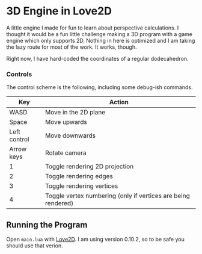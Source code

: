 # 3D Engine in Love2D

A little engine I made for fun to learn about perspective calculations. I thought it would be a fun little challenge making a 3D program with a game engine which only supports 2D. Nothing in here is optimized and I am taking the lazy route for most of the work. It works, though.

Right now, I have hard-coded the coordinates of a regular dodecahedron.

### Controls

The control scheme is the following, including some debug-ish commands.

| Key | Action |
| --- | --- |
| WASD | Move in the 2D plane |
| Space | Move upwards |
| Left control | Move downwards |
| Arrow keys | Rotate camera |
| 1 | Toggle rendering 2D projection |
| 2 | Toggle rendering edges |
| 3 | Toggle rendering vertices |
| 4 | Toggle vertex numbering (only if vertices are being rendered) |

## Running the Program

Open `main.lua` with [Love2D](https://love2d.org/wiki/Main_Page). I am using version 0.10.2, so to be safe you should use that verion.